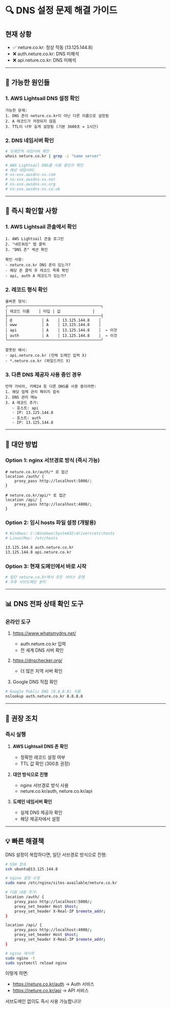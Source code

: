 # 🔍 DNS 설정 문제 해결 가이드

## 현재 상황
- ✅ neture.co.kr: 정상 작동 (13.125.144.8)
- ❌ auth.neture.co.kr: DNS 미해석
- ❌ api.neture.co.kr: DNS 미해석

---

## 🚨 가능한 원인들

### 1. AWS Lightsail DNS 설정 확인
```
가능한 문제:
1. DNS 존이 neture.co.kr이 아닌 다른 이름으로 설정됨
2. A 레코드가 저장되지 않음
3. TTL이 너무 길게 설정됨 (기본 3600초 = 1시간)
```

### 2. DNS 네임서버 확인
```bash
# 도메인의 네임서버 확인
whois neture.co.kr | grep -i "name server"

# AWS Lightsail DNS를 사용 중인지 확인
# 예상 네임서버:
# ns-xxx.awsdns-xx.com
# ns-xxx.awsdns-xx.net
# ns-xxx.awsdns-xx.org
# ns-xxx.awsdns-xx.co.uk
```

---

## 🔧 즉시 확인할 사항

### 1. AWS Lightsail 콘솔에서 확인
```
1. AWS Lightsail 콘솔 로그인
2. "네트워킹" 탭 클릭
3. "DNS 존" 섹션 확인

확인 사항:
- neture.co.kr DNS 존이 있는가?
- 해당 존 클릭 후 레코드 목록 확인
- api, auth A 레코드가 있는가?
```

### 2. 레코드 형식 확인
```
올바른 형식:
┌─────────────────────────────────────────┐
│ 레코드 이름    │ 타입 │ 값              │
├─────────────────────────────────────────┤
│ @             │ A    │ 13.125.144.8    │
│ www           │ A    │ 13.125.144.8    │
│ api           │ A    │ 13.125.144.8    │  ← 이것
│ auth          │ A    │ 13.125.144.8    │  ← 이것
└─────────────────────────────────────────┘

잘못된 예시:
- api.neture.co.kr (전체 도메인 입력 X)
- *.neture.co.kr (와일드카드 X)
```

### 3. 다른 DNS 제공자 사용 중인 경우
```
만약 가비아, 카페24 등 다른 DNS를 사용 중이라면:
1. 해당 업체 관리 페이지 접속
2. DNS 관리 메뉴
3. A 레코드 추가:
   - 호스트: api
   - IP: 13.125.144.8
   - 호스트: auth  
   - IP: 13.125.144.8
```

---

## 🚀 대안 방법

### Option 1: nginx 서브경로 방식 (즉시 가능)
```nginx
# neture.co.kr/auth/* 로 접근
location /auth/ {
    proxy_pass http://localhost:5000/;
}

# neture.co.kr/api/* 로 접근  
location /api/ {
    proxy_pass http://localhost:4000/;
}
```

### Option 2: 임시 hosts 파일 설정 (개발용)
```bash
# Windows: C:\Windows\System32\drivers\etc\hosts
# Linux/Mac: /etc/hosts

13.125.144.8 auth.neture.co.kr
13.125.144.8 api.neture.co.kr
```

### Option 3: 현재 도메인에서 바로 시작
```bash
# 일단 neture.co.kr에서 모든 서비스 운영
# 추후 서브도메인 분리
```

---

## 📊 DNS 전파 상태 확인 도구

### 온라인 도구
1. https://www.whatsmydns.net/
   - auth.neture.co.kr 입력
   - 전 세계 DNS 서버 확인

2. https://dnschecker.org/
   - 더 많은 지역 서버 확인

3. Google DNS 직접 확인
```bash
# Google Public DNS (8.8.8.8) 사용
nslookup auth.neture.co.kr 8.8.8.8
```

---

## 🎯 권장 조치

### 즉시 실행
1. **AWS Lightsail DNS 존 확인**
   - 정확한 레코드 설정 여부
   - TTL 값 확인 (300초 권장)

2. **대안 방식으로 진행**
   - nginx 서브경로 방식 사용
   - neture.co.kr/auth, neture.co.kr/api

3. **도메인 네임서버 확인**
   - 실제 DNS 제공자 확인
   - 해당 제공자에서 설정

---

## 💡 빠른 해결책

DNS 설정이 복잡하다면, 일단 서브경로 방식으로 진행:

```bash
# SSH 접속
ssh ubuntu@13.125.144.8

# nginx 설정 수정
sudo nano /etc/nginx/sites-available/neture.co.kr

# 다음 내용 추가:
location /auth/ {
    proxy_pass http://localhost:5000/;
    proxy_set_header Host $host;
    proxy_set_header X-Real-IP $remote_addr;
}

location /api/ {
    proxy_pass http://localhost:4000/;
    proxy_set_header Host $host;
    proxy_set_header X-Real-IP $remote_addr;
}

# nginx 재시작
sudo nginx -t
sudo systemctl reload nginx
```

이렇게 하면:
- https://neture.co.kr/auth → Auth 서비스
- https://neture.co.kr/api → API 서비스

서브도메인 없이도 즉시 사용 가능합니다!